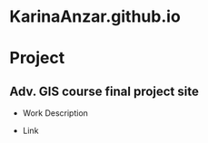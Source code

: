 # KarinaAnzar.github.io
# Project
## Adv. GIS course final project site
- Work Description

- Link
  
